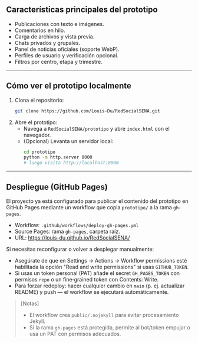
## Características principales del prototipo

- Publicaciones con texto e imágenes.  
- Comentarios en hilo.  
- Carga de archivos y vista previa.  
- Chats privados y grupales.  
- Panel de noticias oficiales (soporte WebP).  
- Perfiles de usuario y verificación opcional.  
- Filtros por centro, etapa y trimestre.

---

## Cómo ver el prototipo localmente

1. Clona el repositorio:
   ```bash
   git clone https://github.com/Louis-Du/RedSocialSENA.git
   ```
2. Abre el prototipo:
   - Navega a `RedSocialSENA/prototipo` y abre `index.html` con el navegador.
   - (Opcional) Levanta un servidor local:
     ```bash
     cd prototipo
     python -m http.server 8000
     # luego visita http://localhost:8000
     ```

---

## Despliegue (GitHub Pages)

El proyecto ya está configurado para publicar el contenido del prototipo en GitHub Pages mediante un workflow que copia `prototipo/` a la rama `gh-pages`.

- Workflow: `.github/workflows/deploy-gh-pages.yml`  
- Source Pages: rama `gh-pages`, carpeta raíz.  
- URL: https://louis-du.github.io/RedSocialSENA/

Si necesitas reconfigurar o volver a desplegar manualmente:
- Asegúrate de que en Settings → Actions → Workflow permissions esté habilitada la opción "Read and write permissions" si usas `GITHUB_TOKEN`.
- Si usas un token personal (PAT) añade el secret `GH_PAGES_TOKEN` con permisos `repo` o un fine‑grained token con Contents: Write.
- Para forzar redeploy: hacer cualquier cambio en `main` (p. ej. actualizar README) y push — el workflow se ejecutará automáticamente.

>[Notas]
>- El workflow crea `public/.nojekyll` para evitar procesamiento Jekyll.
>- Si la rama `gh-pages` está protegida, permite al bot/token empujar o usa un PAT con permisos adecuados.